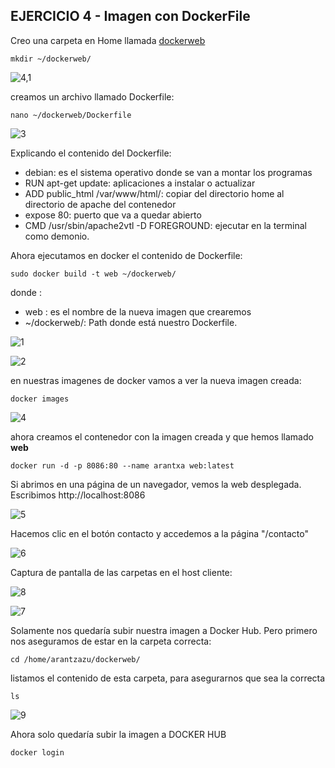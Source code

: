 ## EJERCICIO 4 - Imagen con DockerFile

Creo una carpeta en Home llamada <u>dockerweb</u>

```
mkdir ~/dockerweb/
```

![4,1](C:\Users\lasui\Documents\tareaDocker\CAPTURAS\4\4,1.png)

creamos un archivo llamado Dockerfile:

```
nano ~/dockerweb/Dockerfile
```

![3](C:\Users\lasui\Documents\tareaDocker\CAPTURAS\4\òtro\3.png)

Explicando el contenido del Dockerfile:

- debian: es el sistema operativo donde se van a montar los programas
- RUN apt-get update: aplicaciones a instalar o actualizar
- ADD public_html /var/www/html/: copiar del directorio home al directorio de apache del contenedor
- expose 80: puerto que va a quedar abierto
- CMD /usr/sbin/apache2vtl -D FOREGROUND: ejecutar en la terminal como demonio.

Ahora ejecutamos en docker el contenido de Dockerfile:

```
sudo docker build -t web ~/dockerweb/
```

donde :

- web : es el nombre de la nueva imagen que crearemos
- ~/dockerweb/: Path donde está nuestro Dockerfile.

![1](C:\Users\lasui\Documents\tareaDocker\CAPTURAS\4\òtro\1.png)

![2](C:\Users\lasui\Documents\tareaDocker\CAPTURAS\4\òtro\2.png)

en nuestras imagenes de docker vamos a ver la nueva imagen creada:

```
docker images
```

![4](C:\Users\lasui\Documents\tareaDocker\CAPTURAS\4\òtro\4.png)

ahora creamos el contenedor con la imagen creada y que hemos llamado **web**

```
docker run -d -p 8086:80 --name arantxa web:latest
```

Si abrimos en una página de un navegador, vemos la web desplegada. Escribimos http://localhost:8086

![5](C:\Users\lasui\Documents\tareaDocker\CAPTURAS\4\òtro\5.png)

Hacemos clic en el botón contacto y accedemos a la página "/contacto"

![6](C:\Users\lasui\Documents\tareaDocker\CAPTURAS\4\òtro\6.png)

Captura de pantalla de las carpetas en el host cliente:

![8](C:\Users\lasui\Documents\tareaDocker\CAPTURAS\4\òtro\8.png)

![7](C:\Users\lasui\Documents\tareaDocker\CAPTURAS\4\òtro\7.png)

Solamente nos quedaría subir nuestra imagen a Docker Hub. Pero primero nos aseguramos de estar en la carpeta correcta:

```
cd /home/arantzazu/dockerweb/
```

listamos el contenido de esta carpeta, para asegurarnos que sea la correcta

```
ls
```

![9](C:\Users\lasui\Documents\tareaDocker\CAPTURAS\4\òtro\9.png)

Ahora solo quedaría subir la imagen a DOCKER HUB

```
docker login

```

